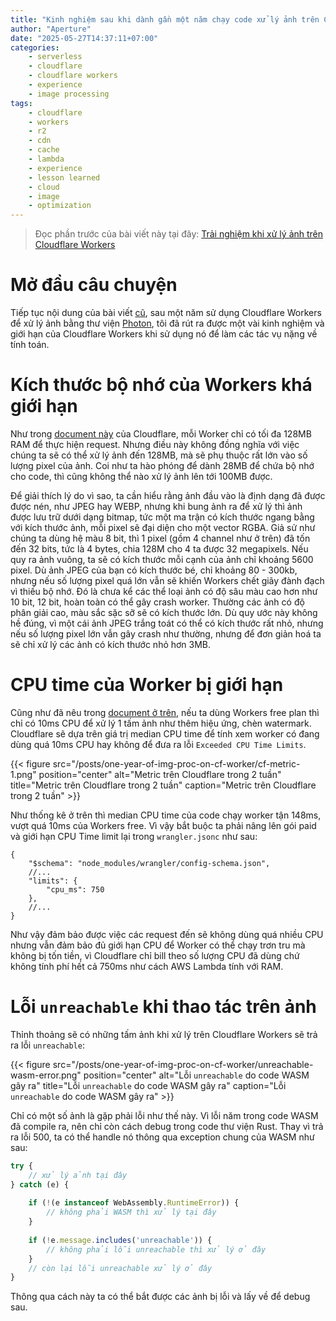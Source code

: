 ```yaml
---
title: "Kinh nghiệm sau khi dành gần một năm chạy code xử lý ảnh trên Cloudflare Workers"
author: "Aperture"
date: "2025-05-27T14:37:11+07:00"
categories:
    - serverless
    - cloudflare
    - cloudflare workers
    - experience
    - image processing
tags:
    - cloudflare
    - workers
    - r2
    - cdn
    - cache
    - lambda
    - experience
    - lesson learned
    - cloud
    - image
    - optimization
---
```


> Đọc phần trước của bài viết này tại đây: [Trải nghiệm khi xử lý ảnh trên Cloudflare Workers](/posts/image-transform-with-cf-workers-experience)

# Mở đầu câu chuyện

Tiếp tục nội dung của bài viết [cũ](/posts/image-transform-with-cf-workers-experience), sau một năm sử dụng Cloudflare Workers để xử lý ảnh bằng thư viện [Photon](https://github.com/silvia-odwyer/photon), tôi đã rút ra được một vài kinh nghiệm và giới hạn của Cloudflare Workers khi sử dụng nó để làm các tác vụ nặng về tính toán.

# Kích thước bộ nhớ của Workers khá giới hạn

Như trong [document này](https://developers.cloudflare.com/workers/platform/limits/#worker-limits) của Cloudflare, mỗi Worker chỉ có tối đa 128MB RAM để thực hiện request. Nhưng điều này không đồng nghĩa với việc chúng ta sẽ có thể xử lý ảnh đến 128MB, mà sẽ phụ thuộc rất lớn vào số lượng pixel của ảnh. Coi như ta hào phóng để dành 28MB để chứa bộ nhớ cho code, thì cũng không thể nào xử lý ảnh lên tới 100MB được.

Để giải thích lý do vì sao, ta cần hiểu rằng ảnh đầu vào là định dạng đã được được nén, như JPEG hay WEBP, nhưng khi bung ảnh ra để xử lý thì ảnh được lưu trữ dưới dạng bitmap, tức một ma trận có kích thước ngang bằng với kích thước ảnh, mỗi pixel sẽ đại diện cho một vector RGBA. Giả sử như chúng ta dùng hệ màu 8 bit, thì 1 pixel (gồm 4 channel như ở trên) đã tốn đến 32 bits, tức là 4 bytes, chia 128M cho 4 ta được 32 megapixels. Nếu quy ra ảnh vuông, ta sẽ có kích thước mỗi cạnh của ảnh chỉ khoảng 5600 pixel. Dù ảnh JPEG của bạn có kích thước bé, chỉ khoảng 80 - 300kb, nhưng nếu số lượng pixel quá lớn vẫn sẽ khiến Workers chết giãy đành đạch vì thiếu bộ nhớ. Đó là chưa kể các thể loại ảnh có độ sâu màu cao hơn như 10 bit, 12 bit, hoàn toàn có thể gây crash worker. Thường các ảnh có độ phân giải cao, màu sắc sặc sỡ sẽ có kích thước lớn. Dù quy ước này không hề đúng, vì một cái ảnh JPEG trắng toát có thể có kích thước rất nhỏ, nhưng nếu số lượng pixel lớn vẫn gây crash như thường, nhưng để đơn giản hoá ta sẽ chỉ xử lý các ảnh có kích thước nhỏ hơn 3MB.

# CPU time của Worker bị giới hạn

Cũng như đã nêu trong [document ở trên](https://developers.cloudflare.com/workers/platform/limits/#worker-limits), nếu ta dùng Workers free plan thì chỉ có 10ms CPU để xử lý 1 tấm ảnh như thêm hiệu ứng, chèn watermark. Cloudflare sẽ dựa trên giá trị median CPU time để tính xem worker có đang dùng quá 10ms CPU hay không để đưa ra lỗi `Exceeded CPU Time Limits`.

{{< figure 
    src="/posts/one-year-of-img-proc-on-cf-worker/cf-metric-1.png"
    position="center"
    alt="Metric trên Cloudflare trong 2 tuần"
    title="Metric trên Cloudflare trong 2 tuần"
    caption="Metric trên Cloudflare trong 2 tuần" >}}

Như thống kê ở trên thì median CPU time của code chạy worker tận 148ms, vượt quá 10ms của Workers free. Vì vậy bắt buộc ta phải nâng lên gói paid và giới hạn CPU Time limit lại trong `wrangler.jsonc` như sau:

```jsonc
{
	"$schema": "node_modules/wrangler/config-schema.json",
    //...       
	"limits": {
		"cpu_ms": 750
	},
    //...
}
```

Như vậy đảm bảo được việc các request đến sẽ không dùng quá nhiều CPU nhưng vẫn đảm bảo đủ giới hạn CPU để Worker có thể chạy trơn tru mà không bị tốn tiền, vì Cloudflare chỉ bill theo số lượng CPU đã dùng chứ không tính phí hết cả 750ms như cách AWS Lambda tính với RAM.

# Lỗi `unreachable` khi thao tác trên ảnh

Thỉnh thoảng sẽ có những tấm ảnh khi xử lý trên Cloudflare Workers sẽ trả ra lỗi `unreachable`:

{{< figure 
    src="/posts/one-year-of-img-proc-on-cf-worker/unreachable-wasm-error.png"
    position="center"
    alt="Lỗi `unreachable` do code WASM gây ra"
    title="Lỗi `unreachable` do code WASM gây ra"
    caption="Lỗi `unreachable` do code WASM gây ra" >}}

Chỉ có một số ảnh là gặp phải lỗi như thế này. Vì lỗi năm trong code WASM đã compile ra, nên chỉ còn cách debug trong code thư viện Rust. Thay vì trả ra lỗi 500, ta có thể handle nó thông qua exception chung của WASM như sau:

```typescript
try {
    // xử lý ảnh tại đây
} catch (e) {
    
    if (!(e instanceof WebAssembly.RuntimeError)) {
        // không phải WASM thì xử lý tại đây
    }
    
    if (!e.message.includes('unreachable')) {
        // không phải lỗi unreachable thì xử lý ở đây
    }
    // còn lại lỗi unreachable xử lý ở đây
}
```

Thông qua cách này ta có thể bắt được các ảnh bị lỗi và lấy về để debug sau.